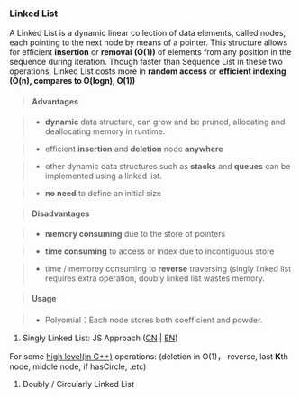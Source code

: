 ### Linked List

A Linked List is a dynamic linear collection of data elements, called nodes, each pointing to the next node by means of a pointer. This structure allows for efficient **insertion** or **removal** __(O(1))__ of elements from any position in the sequence during iteration. Though faster than Sequence List in these two operations, Linked List costs more in **random access** or **efficient indexing** __(O(n), compares to O(logn), O(1))__

>#### Advantages

>- **dynamic** data structure, can grow and be pruned, allocating and deallocating memory in runtime.

>- efficient **insertion** and **deletion** node **anywhere**

>- other dynamic data structures such as **stacks** and **queues** can be implemented using a linked list.

>- **no need** to define an initial size



>#### Disadvantages

>- **memory consuming** due to the store of pointers

>- **time consuming** to access or index due to incontiguous store

>- time / memorey consuming to **reverse** traversing (singly linked list requires extra operation, doubly linked list wastes memory.



>#### Usage

>- Polyomial：Each node stores both coefficient and powder.



1. Singly Linked List: JS Approach ([CN](http://wuzhiwei.net/ds_app_linkedlist/) | [EN](https://www.nczonline.net/blog/2009/04/13/computer-science-in-javascript-linked-list/))



 For some [high level(in C++)](http://wuchong.me/blog/2014/03/25/interview-link-questions/) operations: (deletion in O(1)， reverse, last **K**th node, middle node, if hasCircle, .etc)



1. Doubly / Circularly Linked List
